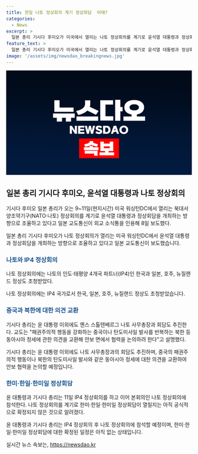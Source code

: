 ```yaml
---
title: 한일 나토 정상회의 계기 정상회담  어때?
categories:
  - News
excerpt: >
  일본 총리 기시다 후미오가 미국에서 열리는 나토 정상회의를 계기로 윤석열 대통령과 정상회담을 개최할 예정이라고 보도됐다. 나토 정상회의에는 나토의 IP4 파트너국으로 한국, 일본, 호주, 뉴질랜드 정상도 초청받았으며, 기시다 총리는 IP4 정상회의 후 나토 정상회의에 참석할 예정이다. 두 정상은 동아시아 안보문제에 대한 의견 교환과 협력 논의할 것으로 전해졌으나, 아직 공식적으로 회담이 확정되지는 않았다.
feature_text: >
  일본 총리 기시다 후미오가 미국에서 열리는 나토 정상회의를 계기로 윤석열 대통령과 정상회담을 개최할 예정이라고 보도됐다. 나토 정상회의에는 나토의 IP4 파트너국으로 한국, 일본, 호주, 뉴질랜드 정상도 초청받았으며, 기시다 총리는 IP4 정상회의 후 나토 정상회의에 참석할 예정이다. 두 정상은 동아시아 안보문제에 대한 의견 교환과 협력 논의할 것으로 전해졌으나, 아직 공식적으로 회담이 확정되지는 않았다.
image: '/assets/img/newsdao_breakingnews.jpg'
---
```


<p><img src="/assets/img/newsdao_breakingnews.jpg" alt="firstkoreanews 속보" /></p>

<h2 data-ke-size="size26">일본 총리 기시다 후미오, 윤석열 대통령과 나토 정상회의</h2>

<p data-ke-size="size16">기시다 후미오 일본 총리가 오는 9~11일(현지시간) 미국 워싱턴DC에서 열리는 북대서양조약기구(NATO·나토) 정상회의를 계기로 윤석열 대통령과 정상회담을 개최하는 방향으로 조율하고 있다고 일본 교도통신이 외교 소식통을 인용해 8일 보도했다.</p>

<p>일본 총리 기시다 후미오가 나토 정상회의가 열리는 미국 워싱턴DC에서 윤석열 대통령과 정상회담을 개최하는 방향으로 조율하고 있다고 일본 교도통신이 보도했습니다.</p>

<h3><b><span style="color: #1a5490;">나토와 IP4 정상회의</span></b></h3>

<p data-ke-size="size16">나토 정상회의에는 나토의 인도·태평양 4개국 파트너(IP4)인 한국과 일본, 호주, 뉴질랜드 정상도 초청받았다.</p>

<p>나토 정상회의에는 IP4 국가로서 한국, 일본, 호주, 뉴질랜드 정상도 초청받았습니다.</p>

<h3><b><span style="color: #1a5490;">중국과 북한에 대한 의견 교환</span></b></h3>

<p data-ke-size="size16">기시다 총리는 윤 대통령 이외에도 옌스 스톨텐베르그 나토 사무총장과 회담도 추진한다. 교도는 "패권주의적 행동을 강화하는 중국이나 탄도미사일 발사를 반복하는 북한 등 동아시아 정세에 관한 의견을 교환해 안보 면에서 협력을 논의하려 한다"고 설명했다.</p>

<p>기시다 총리는 윤 대통령 이외에도 나토 사무총장과의 회담도 추진하며, 중국의 패권주의적 행동이나 북한의 탄도미사일 발사와 같은 동아시아 정세에 대한 의견을 교환하여 안보 협력을 논의할 예정입니다.</p>

<h3><b><span style="color: #1a5490;">한미·한일·한미일 정상회담</span></b></h3>

<p data-ke-size="size16">윤 대통령과 기시다 총리는 11일 IP4 정상회의를 하고 이어 본회의인 나토 정상회의에 참석한다. 나토 정상회의를 계기로 한미·한일·한미일 정상회담이 열릴지는 아직 공식적으로 확정되지 않은 것으로 알려졌다.</p>

<p>윤 대통령과 기시다 총리는 IP4 정상회의 후 나토 정상회의에 참석할 예정이며, 한미·한일·한미일 정상회담에 대한 확정된 일정은 아직 없는 상태입니다.</p>
실시간 뉴스 속보는, <a href="https://newsdao.kr" rel="dofollow">https://newsdao.kr</a>


